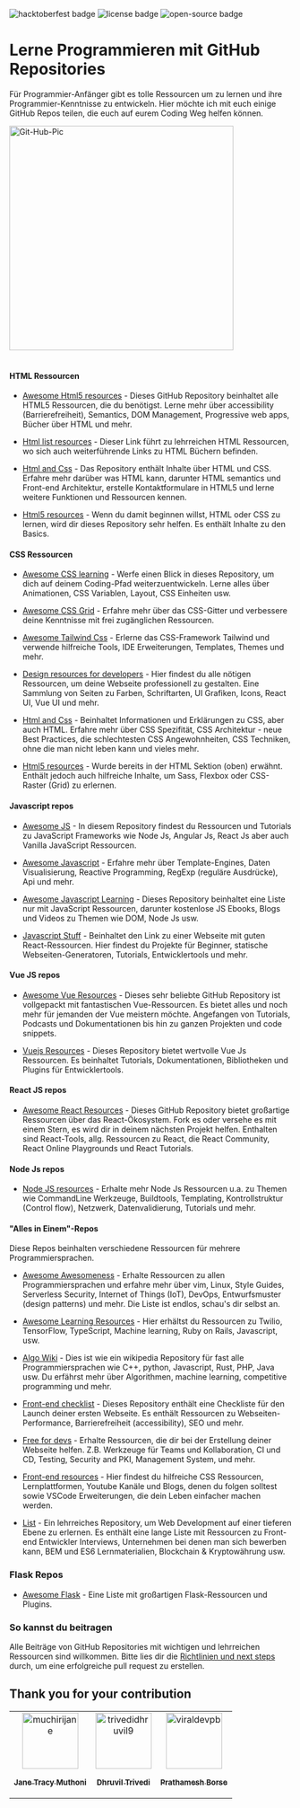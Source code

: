 ![hacktoberfest badge](https://img.shields.io/badge/%F0%9F%94%A5-hacktoberfest-blue) ![license badge](https://img.shields.io/badge/%E2%9C%94%20license-MIT-green) ![open-source badge](https://img.shields.io/badge/%F0%9F%90%B1%E2%80%8D%F0%9F%92%BB-Open--Source-orange)

# Lerne Programmieren mit GitHub Repositories

Für Programmier-Anfänger gibt es tolle Ressourcen um zu lernen und ihre Programmier-Kenntnisse zu entwickeln. Hier möchte ich mit euch einige GitHub Repos teilen, die euch auf eurem Coding Weg helfen können.

<img  src="https://i.ibb.co/kS3pSW9/Git-Hub-Pic.png"  alt="Git-Hub-Pic"  border="0"  height = "400px">

<br>

<br>

#### HTML Ressourcen

- [Awesome Html5 resources](https://github.com/diegocard/awesome-html5) - Dieses GitHub Repository beinhaltet alle HTML5 Ressourcen, die du benötigst. Lerne mehr über accessibility (Barrierefreiheit), Semantics, DOM Management, Progressive web apps, Bücher über HTML und mehr.

- [Html list resources](https://github.com/gloparco/Master-List-of-HTML5-JS-CSS-Resources/blob/master/html.md) - Dieser Link führt zu lehrreichen HTML Ressourcen, wo sich auch weiterführende Links zu HTML Büchern befinden.

- [Html and Css](https://github.com/zuzuleinen/html-and-css) - Das Repository enthält Inhalte über HTML und CSS. Erfahre mehr darüber was HTML kann, darunter HTML semantics und Front-end Architektur, erstelle Kontaktformulare in HTML5 und lerne weitere Funktionen und Ressourcen kennen.

- [Html5 resources](https://github.com/SirPepe/HTML5Resources) - Wenn du damit beginnen willst, HTML oder CSS zu lernen, wird dir dieses Repository sehr helfen. Es enthält Inhalte zu den Basics.

#### CSS Ressourcen

- [Awesome CSS learning](https://github.com/micromata/awesome-css-learning) - Werfe einen Blick in dieses Repository, um dich auf deinem Coding-Pfad weiterzuentwickeln. Lerne alles über Animationen, CSS Variablen, Layout, CSS Einheiten usw.

- [Awesome CSS Grid](https://github.com/valentinogagliardi/awesome-css-grid) - Erfahre mehr über das CSS-Gitter und verbessere deine Kenntnisse mit frei zugänglichen Ressourcen.

- [Awesome Tailwind Css](https://github.com/aniftyco/awesome-tailwindcss) - Erlerne das CSS-Framework Tailwind und verwende hilfreiche Tools, IDE Erweiterungen, Templates, Themes und mehr.

- [Design resources for developers](https://github.com/bradtraversy/design-resources-for-developers) - Hier findest du alle nötigen Ressourcen, um deine Webseite professionell zu gestalten. Eine Sammlung von Seiten zu Farben, Schriftarten, UI Grafiken, Icons, React UI, Vue UI und mehr.

- [Html and Css](https://github.com/zuzuleinen/html-and-css) - Beinhaltet Informationen und Erklärungen zu CSS, aber auch HTML. Erfahre mehr über CSS Spezifität, CSS Architektur - neue Best Practices, die schlechtesten CSS Angewohnheiten, CSS Techniken, ohne die man nicht leben kann und vieles mehr.

- [Html5 resources](https://github.com/SirPepe/HTML5Resources) - Wurde bereits in der HTML Sektion (oben) erwähnt. Enthält jedoch auch hilfreiche Inhalte, um Sass, Flexbox oder CSS-Raster (Grid) zu erlernen.

#### Javascript repos

- [Awesome JS](https://github.com/serhiisol/awesome-js) - In diesem Repository findest du Ressourcen und Tutorials zu JavaScript Frameworks wie Node Js, Angular Js, React Js aber auch Vanilla JavaScript Ressourcen.

- [Awesome Javascript](https://github.com/sorrycc/awesome-javascript) - Erfahre mehr über Template-Engines, Daten Visualisierung, Reactive Programming, RegExp (reguläre Ausdrücke), Api und mehr.

- [Awesome Javascript Learning](https://github.com/micromata/awesome-javascript-learning) - Dieses Repository beinhaltet eine Liste nur mit JavaScript Ressourcen, darunter kostenlose JS Ebooks, Blogs und Videos zu Themen wie DOM, Node Js usw.

- [Javascript Stuff](https://github.com/ahfarmer/javascriptstuff-db) - Beinhaltet den Link zu einer Webseite mit guten React-Ressourcen. Hier findest du Projekte für Beginner, statische Webseiten-Generatoren, Tutorials, Entwicklertools und mehr.

#### Vue JS repos

- [Awesome Vue Resources](https://github.com/vuejs/awesome-vue) - Dieses sehr beliebte GitHub Repository ist vollgepackt mit fantastischen Vue-Ressourcen. Es bietet alles und noch mehr für jemanden der Vue meistern möchte. Angefangen von Tutorials, Podcasts und Dokumentationen bis hin zu ganzen Projekten und code snippets.

- [Vuejs Resources](https://github.com/gliterd/vuejs-resources) - Dieses Repository bietet wertvolle Vue Js Ressourcen. Es beinhaltet Tutorials, Dokumentationen, Bibliotheken und Plugins für Entwicklertools.

#### React JS repos

- [Awesome React Resources](https://github.com/brillout/awesome-react-components) - Dieses GitHub Repository bietet großartige Ressourcen über das React-Ökosystem. Fork es oder versehe es mit einem Stern, es wird dir in deinem nächsten Projekt helfen. Enthalten sind React-Tools, allg. Ressourcen zu React, die React Community, React Online Playgrounds und React Tutorials.

#### Node Js repos

- [Node JS resources](https://github.com/sindresorhus/awesome-nodejs) - Erhalte mehr Node Js Ressourcen u.a. zu Themen wie CommandLine Werkzeuge, Buildtools, Templating, Kontrollstruktur (Control flow), Netzwerk, Datenvalidierung, Tutorials und mehr.

#### "Alles in Einem"-Repos

Diese Repos beinhalten verschiedene Ressourcen für mehrere Programmiersprachen.

- [Awesome Awesomeness](https://github.com/bayandin/awesome-awesomeness) - Erhalte Ressourcen zu allen Programmiersprachen und erfahre mehr über vim, Linux, Style Guides, Serverless Security, Internet of Things (IoT), DevOps, Entwurfsmuster (design patterns) und mehr. Die Liste ist endlos, schau's dir selbst an.

- [Awesome Learning Resources](https://github.com/lauragift21/awesome-learning-resources) - Hier erhältst du Ressourcen zu Twilio, TensorFlow, TypeScript, Machine learning, Ruby on Rails, Javascript, usw.

- [Algo Wiki](https://github.com/vicky002/AlgoWiki) - Dies ist wie ein wikipedia Repository für fast alle Programmiersprachen wie C++, python, Javascript, Rust, PHP, Java usw. Du erfährst mehr über Algorithmen, machine learning, competitive programming und mehr.

- [Front-end checklist](https://github.com/thedaviddias/Front-End-Checklist) - Dieses Repository enthält eine Checkliste für den Launch deiner ersten Webseite. Es enthält Ressourcen zu Webseiten-Performance, Barrierefreiheit (accessibility), SEO und mehr.

- [Free for devs](https://github.com/ripienaar/free-for-dev) - Erhalte Ressourcen, die dir bei der Erstellung deiner Webseite helfen. Z.B. Werkzeuge für Teams und Kollaboration, CI und CD, Testing, Security and PKI, Management System, und mehr.

- [Front-end resources](https://github.com/RitikPatni/Front-End-Web-Development-Resources#table-of-contents) - Hier findest du hilfreiche CSS Ressourcen, Lernplattformen, Youtube Kanäle und Blogs, denen du folgen solltest sowie VSCode Erweiterungen, die dein Leben einfacher machen werden.

- [List](https://github.com/jnv/lists) - Ein lehrreiches Repository, um Web Development auf einer tieferen Ebene zu erlernen. Es enthält eine lange Liste mit Ressourcen zu Front-end Entwickler Interviews, Unternehmen bei denen man sich bewerben kann, BEM und ES6 Lernmaterialien, Blockchain & Kryptowährung usw.

### Flask Repos

- [Awesome Flask](https://github.com/humiaozuzu/awesome-flask) - Eine Liste mit großartigen Flask-Ressourcen und Plugins.

### So kannst du beitragen

Alle Beiträge von GitHub Repositories mit wichtigen und lehrreichen Ressourcen sind willkommen. Bitte lies dir die [Richtlinien und next steps](https://github.com/muchirijane/learning-code-through-github-repos/blob/main/CONTRIBUTING.md) durch, um eine erfolgreiche pull request zu erstellen.

## Thank you for your contribution

<!-- readme: contributors -start -->

<table>

<tr>

<td  align="center">

<a  href="https://github.com/muchirijane">

<img  src="https://avatars3.githubusercontent.com/u/54930887?v=4"  width="100;"  alt="muchirijane"/>

<br  />

<sub><b>Jane Tracy Muthoni</b></sub>

</a>

</td>

<td  align="center">

<a  href="https://github.com/trivedidhruvil9">

<img  src="https://avatars0.githubusercontent.com/u/56179904?v=4"  width="100;"  alt="trivedidhruvil9"/>

<br  />

<sub><b>Dhruvil Trivedi</b></sub>

</a>

</td>

<td  align="center">

<a  href="https://github.com/viraldevpb">

<img  src="https://avatars3.githubusercontent.com/u/66899360?v=4"  width="100;"  alt="viraldevpb"/>

<br  />

<sub><b>Prathamesh Borse</b></sub>

</a>

</td></tr>

</table>

<!-- readme: contributors -end -->
